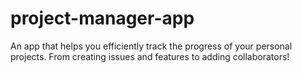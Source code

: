 # project-manager-app
An app that helps you efficiently track the progress of your personal projects. From creating issues and features to adding collaborators!
